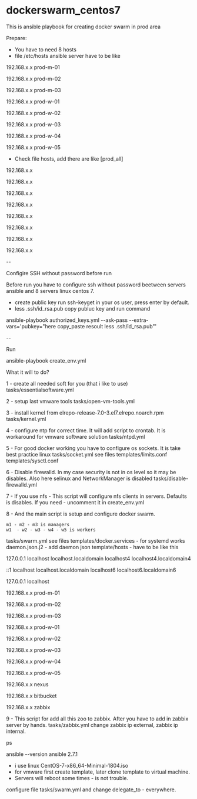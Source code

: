# dockerswarm_centos7



This is ansible playbook for creating docker swarm in prod area

Prepare:

- You have to need 8 hosts
- file /etc/hosts ansible server have to be like

192.168.x.x prod-m-01

192.168.x.x prod-m-02

192.168.x.x prod-m-03

192.168.x.x prod-w-01

192.168.x.x prod-w-02

192.168.x.x prod-w-03

192.168.x.x prod-w-04

192.168.x.x prod-w-05




- Check file hosts, add there are like 
[prod_all]

192.168.x.x

192.168.x.x

192.168.x.x

192.168.x.x

192.168.x.x

192.168.x.x

192.168.x.x

192.168.x.x

--

Configire SSH without password before run

Before run you have to configure ssh without password beetween servers ansible and 8 servers linux centos 7.
 - create public key run ssh-keyget in your os user, press  enter by default.
 - less .ssh/id_rsa.pub 
 copy publuc key and run command
 
 ansible-playbook  authorized_keys.yml --ask-pass --extra-vars='pubkey="here copy_paste resoult less .ssh/id_rsa.pub"'

--

 

Run

ansible-playbook create_env.yml

What it will to do?



1 - create all needed soft for you (that i like to use)
 tasks/essentialsoftware.yml




2 - setup last vmware tools
 tasks/open-vm-tools.yml




3 - install kernel from elrepo-release-7.0-3.el7.elrepo.noarch.rpm 
tasks/kernel.yml




4 - configure ntp for correct time. It will add script to crontab. It is workaround for vmware software solution
tasks/ntpd.yml



5 - For good docker working you have to configure os sockets. It is take best practice linux
tasks/socket.yml 
see files
templates/limits.conf
templates/sysctl.conf
 


6 - Disable firewalld. In my case security is not in os level so it may be disables. Also here selinux and NetworkManager is disabled
tasks/disable-firewalld.yml



7 - If you use nfs - This script will configure nfs clients in servers. Defaults is disables. If you need - uncomment it in create_env.yml




8 - And the main script is setup and configure docker swarm.

    m1 - m2 - m3 is managers
    w1  - w2 - w3 - w4 - w5 is workers
    
tasks/swarm.yml
see files
templates/docker.services - for systemd works
daemon.json.j2 - add daemon json
template/hosts - have to be like this

127.0.0.1   localhost localhost.localdomain localhost4 localhost4.localdomain4

::1         localhost localhost.localdomain localhost6 localhost6.localdomain6

127.0.0.1 localhost

192.168.x.x prod-m-01

192.168.x.x prod-m-02

192.168.x.x prod-m-03

192.168.x.x prod-w-01

192.168.x.x prod-w-02

192.168.x.x prod-w-03

192.168.x.x prod-w-04

192.168.x.x prod-w-05

192.168.x.x nexus 

192.168.x.x bitbucket 

192.168.x.x zabbix 




9 - This script for add all this zoo to zabbix. After you have to add in zabbix server by hands.
tasks/zabbix.yml
change zabbix ip external, zabbix ip internal.





ps

 ansible --version
ansible 2.7.1
 - i use linux CentOS-7-x86_64-Minimal-1804.iso
 - for vmware first create template, later clone template to virtual machine.
 - Servers will reboot some times - is not trouble.

configure file tasks/swarm.yml and change delegate_to - everywhere.





